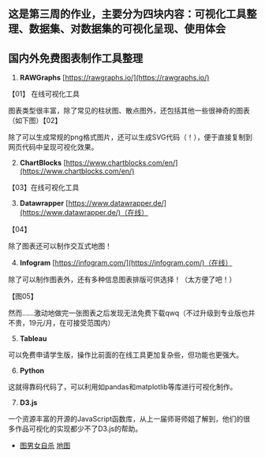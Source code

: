 ## 这是第三周的作业，主要分为四块内容：可视化工具整理、数据集、对数据集的可视化呈现、使用体会

## 国内外免费图表制作工具整理
1. **RAWGraphs** [https://rawgraphs.io/](https://rawgraphs.io/)
  
  【01】
  在线可视化工具

  图表类型很丰富，除了常见的柱状图、散点图外，还包括其他一些很神奇的图表（如下图）【02】
  
  除了可以生成常规的png格式图片，还可以生成SVG代码（！），便于直接复制到网页代码中呈现可视化效果。
  
2. **ChartBlocks** [https://www.chartblocks.com/en/](https://www.chartblocks.com/en/)
  
  【03】在线可视化工具
  
3. **Datawrapper** [https://www.datawrapper.de/](https://www.datawrapper.de/)（在线）

  【04】
  
  除了图表还可以制作交互式地图！
  
4. **Infogram** [https://infogram.com/](https://infogram.com/)（在线）
  
  除了可以制作图表外，还有多种信息图表排版可供选择！（太方便了吧！）
  
  【图05】
    
  然而……激动地做完一张图表之后发现无法免费下载qwq（不过升级到专业版也并不贵，19元/月，在可接受范围内）
  
5. **Tableau**
  
  可以免费申请学生版，操作比前面的在线工具更加复杂些，但功能也更强大。
  
6. **Python**

  这就得靠码代码了，可以利用如pandas和matplotlib等库进行可视化制作。

7. **D3.js**

 一个资源丰富的开源的JavaScript函数库，从上一届师哥师姐了解到，他们的很多作品可视化的实现都少不了D3.js的帮助。


  
  
  
  
  
  
  
  
  
  
  
  
  
  
- [图男女自杀](https://www.datawrapper.de/_/OCRly/)
[地图](https://www.datawrapper.de/_/TIM5U/)
